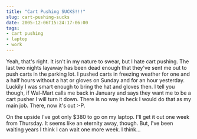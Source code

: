 ```yaml
---
title: "Cart Pushing SUCKS!!!"
slug: cart-pushing-sucks
date: 2005-12-06T15:24:17-06:00
tags:
- cart pushing
- laptop
- work
---
```

Yeah, that's right. It isn't in my nature to swear, but I hate cart pushing. The last two nights layaway has been dead enough that they've sent me out to push carts in the parking lot. I pushed carts in freezing weather for one and a half hours without a hat or gloves on Sunday and for an hour yesterday. Luckily I was smart enough to bring the hat and gloves then. I tell you though, if Wal-Mart calls me back in January and says they want me to be a cart pusher I will turn it down. There is no way in heck I would do that as my main job. There, now it's out :-P.

On the upside I've got only $380 to go on my laptop. I'll get it out one week from Thursday. It seems like an eternity away, though. But, I've been waiting years I think I can wait one more week. I think...
